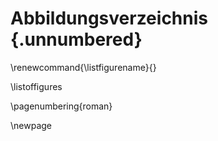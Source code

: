 # Abbildungsverzeichnis {.unnumbered}

\renewcommand{\listfigurename}{}

\listoffigures

\pagenumbering{roman}

\newpage
